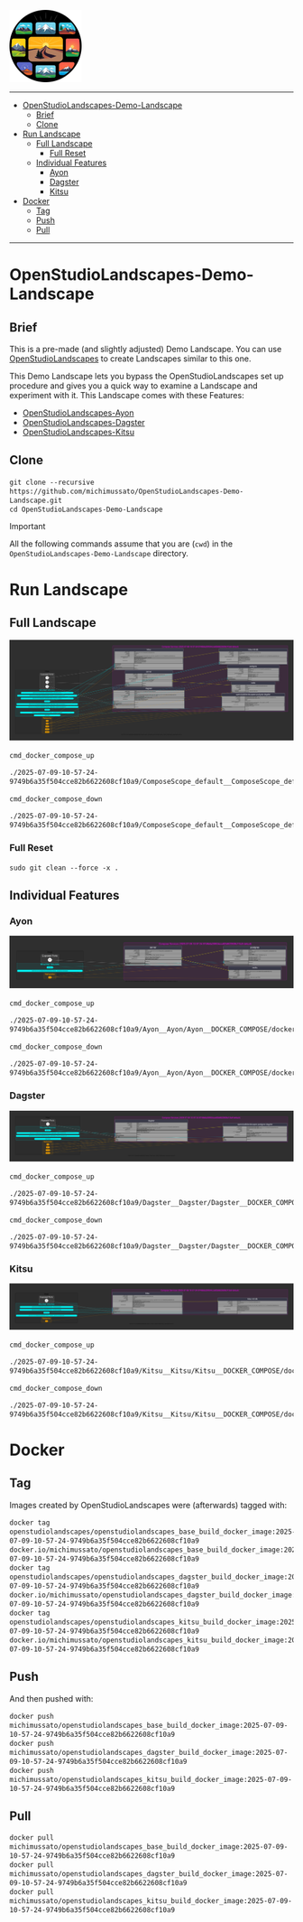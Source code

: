 [![ Logo OpenStudioLandscapes ](https://github.com/michimussato/OpenStudioLandscapes/raw/main/media/images/logo128.png)](https://github.com/michimussato/OpenStudioLandscapes)

---

<!-- TOC -->
* [OpenStudioLandscapes-Demo-Landscape](#openstudiolandscapes-demo-landscape)
  * [Brief](#brief)
  * [Clone](#clone)
* [Run Landscape](#run-landscape)
  * [Full Landscape](#full-landscape)
    * [Full Reset](#full-reset)
  * [Individual Features](#individual-features)
    * [Ayon](#ayon)
    * [Dagster](#dagster)
    * [Kitsu](#kitsu)
* [Docker](#docker)
  * [Tag](#tag)
  * [Push](#push)
  * [Pull](#pull)
<!-- TOC -->

---

# OpenStudioLandscapes-Demo-Landscape

## Brief

This is a pre-made (and slightly adjusted) Demo Landscape. You can use 
[OpenStudioLandscapes](https://github.com/michimussato/OpenStudioLandscapes)
to create Landscapes similar to this one. 

This Demo Landscape lets you bypass the OpenStudioLandscapes set up procedure and
gives you a quick way to examine a Landscape and experiment with it. 
This Landscape comes with these
Features:
- [OpenStudioLandscapes-Ayon](https://github.com/michimussato/OpenStudioLandscapes-Ayon)
- [OpenStudioLandscapes-Dagster](https://github.com/michimussato/OpenStudioLandscapes-Dagster)
- [OpenStudioLandscapes-Kitsu](https://github.com/michimussato/OpenStudioLandscapes-Kitsu)

## Clone

```shell
git clone --recursive https://github.com/michimussato/OpenStudioLandscapes-Demo-Landscape.git
cd OpenStudioLandscapes-Demo-Landscape
```

> [!IMPORTANT]
> All the following commands assume that you are (`cwd`) in the `OpenStudioLandscapes-Demo-Landscape` directory.

# Run Landscape

## Full Landscape

![Landscape_Map__landscape_map.svg](2025-07-09-10-57-24-9749b6a35f504cce82b6622608cf10a9/Landscape_Map__Landscape_Map/Landscape_Map__landscape_map/Landscape_Map__landscape_map.svg)

`cmd_docker_compose_up`

```shell
./2025-07-09-10-57-24-9749b6a35f504cce82b6622608cf10a9/ComposeScope_default__ComposeScope_default/ComposeScope_default__DOCKER_COMPOSE/docker_compose/docker_compose_up.sh
```

`cmd_docker_compose_down`

```shell
./2025-07-09-10-57-24-9749b6a35f504cce82b6622608cf10a9/ComposeScope_default__ComposeScope_default/ComposeScope_default__DOCKER_COMPOSE/docker_compose/docker_compose_down.sh
```

### Full Reset

```shell
sudo git clean --force -x .
```

## Individual Features

### Ayon

![Ayon__docker_compose_graph.svg](2025-07-09-10-57-24-9749b6a35f504cce82b6622608cf10a9/Ayon__Ayon/Ayon__DOCKER_COMPOSE/docker_compose/Ayon__docker_compose_graph/Ayon__docker_compose_graph.svg)

`cmd_docker_compose_up`

```shell
./2025-07-09-10-57-24-9749b6a35f504cce82b6622608cf10a9/Ayon__Ayon/Ayon__DOCKER_COMPOSE/docker_compose/docker_compose_up.sh
```

`cmd_docker_compose_down`

```shell
./2025-07-09-10-57-24-9749b6a35f504cce82b6622608cf10a9/Ayon__Ayon/Ayon__DOCKER_COMPOSE/docker_compose/docker_compose_down.sh
```

### Dagster

![Dagster__docker_compose_graph.svg](2025-07-09-10-57-24-9749b6a35f504cce82b6622608cf10a9/Dagster__Dagster/Dagster__DOCKER_COMPOSE/docker_compose/Dagster__docker_compose_graph/Dagster__docker_compose_graph.svg)

`cmd_docker_compose_up`

```shell
./2025-07-09-10-57-24-9749b6a35f504cce82b6622608cf10a9/Dagster__Dagster/Dagster__DOCKER_COMPOSE/docker_compose/docker_compose_up.sh
```

`cmd_docker_compose_down`

```shell
./2025-07-09-10-57-24-9749b6a35f504cce82b6622608cf10a9/Dagster__Dagster/Dagster__DOCKER_COMPOSE/docker_compose/docker_compose_down.sh
```

### Kitsu

![Kitsu__docker_compose_graph.svg](2025-07-09-10-57-24-9749b6a35f504cce82b6622608cf10a9/Kitsu__Kitsu/Kitsu__DOCKER_COMPOSE/docker_compose/Kitsu__docker_compose_graph/Kitsu__docker_compose_graph.svg)

`cmd_docker_compose_up`

```shell
./2025-07-09-10-57-24-9749b6a35f504cce82b6622608cf10a9/Kitsu__Kitsu/Kitsu__DOCKER_COMPOSE/docker_compose/docker_compose_up.sh
```

`cmd_docker_compose_down`

```shell
./2025-07-09-10-57-24-9749b6a35f504cce82b6622608cf10a9/Kitsu__Kitsu/Kitsu__DOCKER_COMPOSE/docker_compose/docker_compose_down.sh
```

# Docker

## Tag

Images created by OpenStudioLandscapes were (afterwards) tagged with:

```shell
docker tag openstudiolandscapes/openstudiolandscapes_base_build_docker_image:2025-07-09-10-57-24-9749b6a35f504cce82b6622608cf10a9 docker.io/michimussato/openstudiolandscapes_base_build_docker_image:2025-07-09-10-57-24-9749b6a35f504cce82b6622608cf10a9
docker tag openstudiolandscapes/openstudiolandscapes_dagster_build_docker_image:2025-07-09-10-57-24-9749b6a35f504cce82b6622608cf10a9 docker.io/michimussato/openstudiolandscapes_dagster_build_docker_image:2025-07-09-10-57-24-9749b6a35f504cce82b6622608cf10a9
docker tag openstudiolandscapes/openstudiolandscapes_kitsu_build_docker_image:2025-07-09-10-57-24-9749b6a35f504cce82b6622608cf10a9 docker.io/michimussato/openstudiolandscapes_kitsu_build_docker_image:2025-07-09-10-57-24-9749b6a35f504cce82b6622608cf10a9
```

## Push

And then pushed with:

```shell
docker push michimussato/openstudiolandscapes_base_build_docker_image:2025-07-09-10-57-24-9749b6a35f504cce82b6622608cf10a9
docker push michimussato/openstudiolandscapes_dagster_build_docker_image:2025-07-09-10-57-24-9749b6a35f504cce82b6622608cf10a9
docker push michimussato/openstudiolandscapes_kitsu_build_docker_image:2025-07-09-10-57-24-9749b6a35f504cce82b6622608cf10a9
```

## Pull

```shell
docker pull michimussato/openstudiolandscapes_base_build_docker_image:2025-07-09-10-57-24-9749b6a35f504cce82b6622608cf10a9
docker pull michimussato/openstudiolandscapes_dagster_build_docker_image:2025-07-09-10-57-24-9749b6a35f504cce82b6622608cf10a9
docker pull michimussato/openstudiolandscapes_kitsu_build_docker_image:2025-07-09-10-57-24-9749b6a35f504cce82b6622608cf10a9
```
